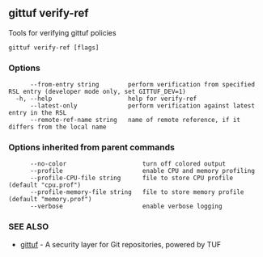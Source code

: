 ## gittuf verify-ref

Tools for verifying gittuf policies

```
gittuf verify-ref [flags]
```

### Options

```
      --from-entry string        perform verification from specified RSL entry (developer mode only, set GITTUF_DEV=1)
  -h, --help                     help for verify-ref
      --latest-only              perform verification against latest entry in the RSL
      --remote-ref-name string   name of remote reference, if it differs from the local name
```

### Options inherited from parent commands

```
      --no-color                     turn off colored output
      --profile                      enable CPU and memory profiling
      --profile-CPU-file string      file to store CPU profile (default "cpu.prof")
      --profile-memory-file string   file to store memory profile (default "memory.prof")
      --verbose                      enable verbose logging
```

### SEE ALSO

* [gittuf](gittuf.md)	 - A security layer for Git repositories, powered by TUF

